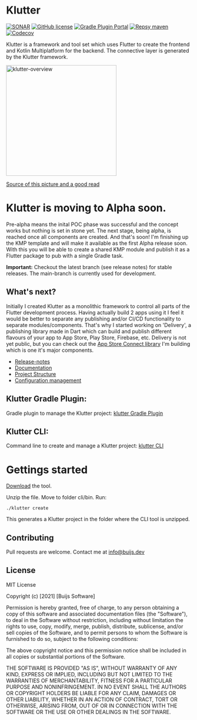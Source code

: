 # Klutter
[![SONAR](https://img.shields.io/sonar/alert_status/buijs-dev_klutter?label=SONAR&server=https%3A%2F%2Fsonarcloud.io&style=for-the-badge)](https://sonarcloud.io/project/overview?id=buijs-dev_klutter)
[![GitHub license](https://img.shields.io/github/license/buijs-dev/klutter?style=for-the-badge)](#License)
[![Gradle Plugin Portal](https://img.shields.io/gradle-plugin-portal/v/dev.buijs.klutter.gradle?color=blueviolet&style=for-the-badge)](https://plugins.gradle.org/plugin/dev.buijs.klutter.gradle)
[![Repsy maven](https://img.shields.io/badge/maven-2022--pre--alpha--5-blue?style=for-the-badge)](https://repsy.io/mvn/buijs-dev/klutter/dev/buijs/klutter/)
[![Codecov](https://img.shields.io/codecov/c/github/buijs-dev/klutter?style=for-the-badge)](https://app.codecov.io/gh/buijs-dev/kluttetr)

Klutter is a framework and tool set which uses Flutter to create the frontend
and Kotlin Multiplatform for the backend. The connective layer is generated
by the Klutter framework.

<img src="https://raw.githubusercontent.com/buijs-dev/klutter/main/docs/klutter.png" alt="klutter-overview" width="300"/>

[Source of this picture and a good read](https://littlegnal.github.io/2019-07-09/kmpp_flutter_en)


# Klutter is moving to Alpha soon.
Pre-alpha means the inital POC phase was successful and the concept works but nothing is set in stone yet. 
The next stage, being alpha, is reached once all components are created. And that's soon! I'm finishing
up the KMP template and will make it available as the first Alpha release soon. With this you will be able
to create a shared KMP module and publish it as a Flutter package to pub with a single Gradle task.

<b>Important:</b> Checkout the latest branch (see release notes) for stable releases.
The main-branch is currently used for development.

## What's next?
Initially I created Klutter as a monolithic framework to control all parts of the Flutter development process.
Having actually build 2 apps using it I feel it would be better to separate any publishing and/or CI/CD 
functionality to separate modules/components. That's why I started working on 'Delivery', a publishing 
library made in Dart which can build and publish different flavours of your app to App Store, Play Store, Firebase, etc.
Delivery is not yet public, but you can check out the [App Store Connect library](https://github.com/buijs-dev/app-store-connect-dart) 
I'm building which is one it's major components.

- [Release-notes](Release-notes.md)
- [Documentation](https://buijs-dev.github.io/klutter/)
- [Project Structure](docs/doc_project_structure.md)
- [Configuration management](docs/doc_configuration_management.md)


## Klutter Gradle Plugin:
Gradle plugin to manage the Klutter project: [klutter Gradle Plugin](https://github.com/buijs-dev/klutter-gradle)

## Klutter CLI:
Command line to create and manage a Klutter project: [klutter CLI](https://github.com/buijs-dev/klutter-cli)

# Gettings started

[Download](https://www.dropbox.com/s/zc1ctg5tdcvu177/klutter-cli-pre-alpha-5.zip) the tool.

Unzip the file. Move to folder cli/bin. Run:

```shell
./klutter create
```

This generates a Klutter project in the folder where the CLI tool is unzipped.

## Contributing
Pull requests are welcome. Contact me at info@buijs.dev

## License
MIT License

Copyright (c) [2021] [Buijs Software]

Permission is hereby granted, free of charge, to any person obtaining a copy
of this software and associated documentation files (the "Software"), to deal
in the Software without restriction, including without limitation the rights
to use, copy, modify, merge, publish, distribute, sublicense, and/or sell
copies of the Software, and to permit persons to whom the Software is
furnished to do so, subject to the following conditions:

The above copyright notice and this permission notice shall be included in all
copies or substantial portions of the Software.

THE SOFTWARE IS PROVIDED "AS IS", WITHOUT WARRANTY OF ANY KIND, EXPRESS OR
IMPLIED, INCLUDING BUT NOT LIMITED TO THE WARRANTIES OF MERCHANTABILITY,
FITNESS FOR A PARTICULAR PURPOSE AND NONINFRINGEMENT. IN NO EVENT SHALL THE
AUTHORS OR COPYRIGHT HOLDERS BE LIABLE FOR ANY CLAIM, DAMAGES OR OTHER
LIABILITY, WHETHER IN AN ACTION OF CONTRACT, TORT OR OTHERWISE, ARISING FROM,
OUT OF OR IN CONNECTION WITH THE SOFTWARE OR THE USE OR OTHER DEALINGS IN THE
SOFTWARE.
